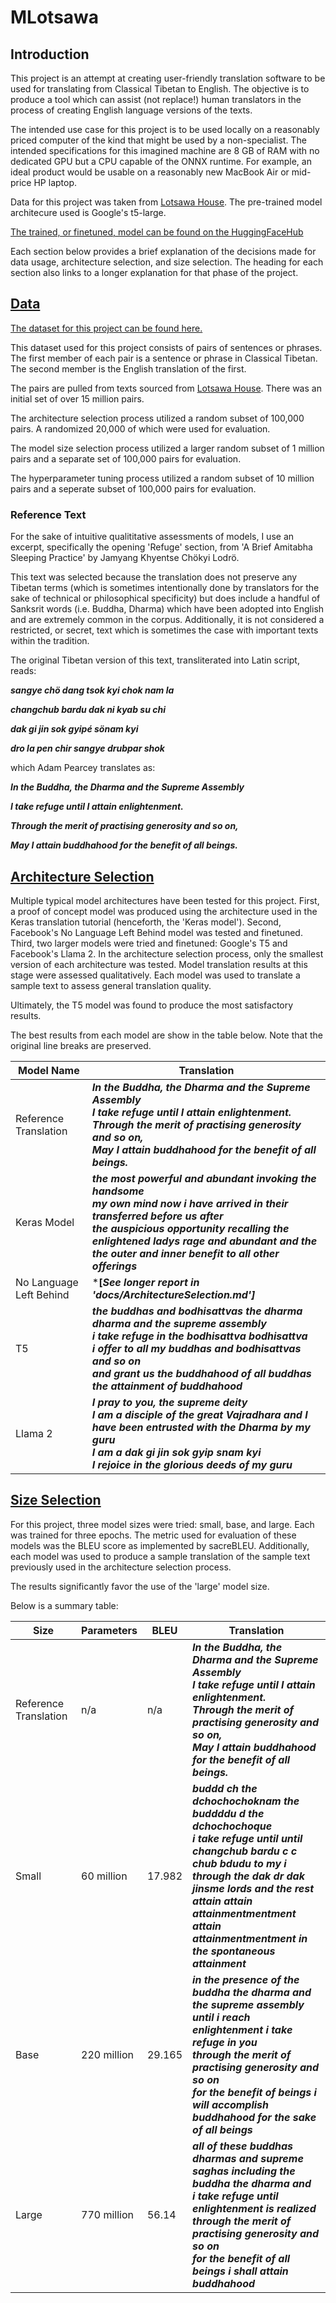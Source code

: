 # MLotsawa

## Introduction

This project is an attempt at creating user-friendly translation software to be used for translating from Classical Tibetan to English. The objective is to produce a tool which can assist (not replace!) human translators in the process of creating English language versions of the texts. 

The intended use case for this project is to be used locally on a reasonably priced computer of the kind that might be used by a non-specialist. The intended specifications for this imagined machine are 8 GB of RAM with no dedicated GPU but a CPU capable of the ONNX runtime. For example, an ideal product would be usable on a reasonably new MacBook Air or mid-price HP laptop.

Data for this project was taken from [Lotsawa House](lotsawahouse.org). The pre-trained model architecure used is Google's t5-large.

[The trained, or finetuned, model can be found on the HuggingFaceHub](https://huggingface.co/billingsmoore/mlotsawa)

Each section below provides a brief explanation of the decisions made for data usage, architecture selection, and size selection. The heading for each section also links to a longer explanation for that phase of the project.

## [Data](https://www.kaggle.com/datasets/billingsmoore/classical-tibetan-to-english-translation-dataset)

[The dataset for this project can be found here.](https://www.kaggle.com/datasets/billingsmoore/classical-tibetan-to-english-translation-dataset)

This dataset used for this project consists of pairs of sentences or phrases. The first member of each pair is a sentence or phrase in Classical Tibetan. The second member is the English translation of the first.

The pairs are pulled from texts sourced from [Lotsawa House](lotsawahouse.org). There was an initial set of over 15 million pairs.

The architecture selection process utilized a random subset of 100,000 pairs. A randomized 20,000 of which were used for evaluation.

The model size selection process utilized a larger random subset of 1 million pairs and a separate set of 100,000 pairs for evaluation.

The hyperparameter tuning process utilized a random subset of 10 million pairs and a seperate subset of 100,000 pairs for evaluation.

### Reference Text

For the sake of intuitive qualititative assessments of models, I use an excerpt, specifically the opening 'Refuge' section, from 'A Brief Amitabha Sleeping Practice' by Jamyang Khyentse Chökyi Lodrö. 

This text was selected because the translation does not preserve any Tibetan terms (which is sometimes intentionally done by translators for the sake of technical or philosophical specificity) but does include a handful of Sanksrit words (i.e. Buddha, Dharma) which have been adopted into English and are extremely common in the corpus. Additionally, it is not considered a restricted, or secret, text which is sometimes the case with important texts within the tradition.

The original Tibetan version of this text, transliterated into Latin script, reads:

***sangye chö dang tsok kyi chok nam la***

***changchub bardu dak ni kyab su chi***

***dak gi jin sok gyipé sönam kyi***

***dro la pen chir sangye drubpar shok***

which Adam Pearcey translates as:

***In the Buddha, the Dharma and the Supreme Assembly***

***I take refuge until I attain enlightenment.***

***Through the merit of practising generosity and so on,***

***May I attain buddhahood for the benefit of all beings.***


## [Architecture Selection](https://github.com/billingsmoore/MLotsawa/blob/main/docs/ArchitectureSelection.md)

Multiple typical model architectures have been tested for this project. First, a proof of concept model was produced using the architecture used in the Keras translation tutorial (henceforth, the 'Keras model'). Second, Facebook's No Language Left Behind model was tested and finetuned. Third, two larger models were tried and finetuned: Google's T5 and Facebook's Llama 2. In the architecture selection process, only the smallest version of each architecture was tested. Model translation results at this stage were assessed qualitatively. Each model was used to translate a sample text to assess general translation quality.

Ultimately, the T5 model was found to produce the most satisfactory results.

The best results from each model are show in the table below. Note that the original line breaks are preserved.

| Model Name              | Translation |
| ----------------------- | ----------- |
| Reference Translation    | ***In the Buddha, the Dharma and the Supreme Assembly***<br>***I take refuge until I attain enlightenment.***<br>***Through the merit of practising generosity and so on,***<br>***May I attain buddhahood for the benefit of all beings.***
| Keras Model             | ***the most powerful and abundant invoking the handsome<br>my own mind now i have arrived in their transferred before us after<br>the auspicious opportunity recalling the enlightened ladys rage and abundant and the<br>the outer and inner benefit to all other offerings***
| No Language Left Behind | ***[*See longer report in 'docs/ArchitectureSelection.md']***
|  T5                     | ***the buddhas and bodhisattvas the dharma dharma and the supreme assembly***<br>***i take refuge in the bodhisattva bodhisattva***<br>***i offer to all my buddhas and bodhisattvas and so on***<br>***and grant us the buddhahood of all buddhas the attainment of buddhahood***
| Llama 2                 | ***I pray to you, the supreme deity***<br>***I am a disciple of the great Vajradhara and I have been entrusted with the Dharma by my guru***<br>***I am a dak gi jin sok gyip snam kyi***<br>***I rejoice in the glorious deeds of my guru***

## [Size Selection](https://github.com/billingsmoore/MLotsawa/blob/main/docs/SizeSelection.md)

For this project, three model sizes were tried: small, base, and large. Each was trained for three epochs. The metric used for evaluation of these models was the BLEU score as implemented by sacreBLEU. Additionally, each model was used to produce a sample translation of the sample text previously used in the architecture selection process.

The results significantly favor the use of the 'large' model size.

Below is a summary table:

|Size     |Parameters  |BLEU  |Translation|
|---------|------------|------|-----------|
|Reference Translation| n/a        |n/a   | ***In the Buddha, the Dharma and the Supreme Assembly***<br>***I take refuge until I attain enlightenment.***<br>***Through the merit of practising generosity and so on,***<br>***May I attain buddhahood for the benefit of all beings.***|
|Small    |60 million  |17.982| ***buddd ch the dchochochoknam the buddddu d the dchochochoque***<br>***i take refuge until until changchub bardu c c chub bdudu to my i***<br>***through the dak dr dak jinsme lords and the rest***<br>***attain attain attainmentmentment attain attainmentmentment in the spontaneous attainment***|
|Base     |220 million |29.165|***in the presence of the buddha the dharma and the supreme assembly<br>until i reach enlightenment i take refuge in you<br>through the merit of practising generosity and so on<br>for the benefit of beings i will accomplish buddhahood for the sake of all beings***|
|Large    |770 million |56.14 |***all of these buddhas dharmas and supreme saghas including the buddha the dharma and<br>i take refuge until enlightenment is realized<br>through the merit of practising generosity and so on<br>for the benefit of all beings i shall attain buddhahood***|
